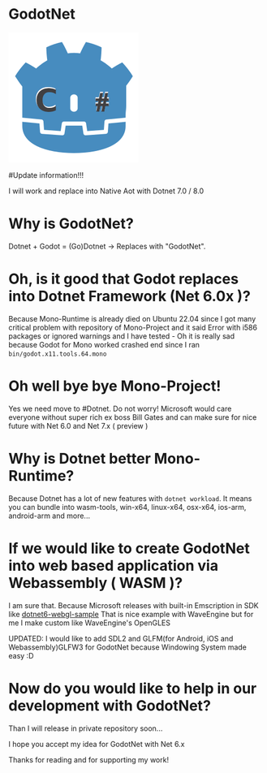 # GodotNet
![](https://github.com/DeafMan1983/GodotNet/blob/main/icon.png?raw=true)

#Update information!!!

I will work and replace into Native Aot with Dotnet 7.0 / 8.0 

# Why is GodotNet?
Dotnet + Godot = (Go)Dotnet -> Replaces with "GodotNet".

# Oh, is it good that Godot replaces into Dotnet Framework (Net 6.0x )?
Because Mono-Runtime is already died on Ubuntu 22.04 since I got many critical problem with repository of Mono-Project and it said Error with i586 packages or ignored warnings and I have tested - Oh it is really sad because Godot for Mono worked crashed end since I ran `bin/godot.x11.tools.64.mono`

# Oh well bye bye Mono-Project!
Yes we need move to #Dotnet. Do not worry! Microsoft would care everyone without super rich ex boss Bill Gates and can make sure for nice future with Net 6.0 and Net 7.x ( preview )

# Why is Dotnet better Mono-Runtime?
Because Dotnet has a lot of new features with `dotnet workload`. It means you can bundle into wasm-tools, win-x64, linux-x64, osx-x64, ios-arm, android-arm and more... 

# If we would like to create GodotNet into web based application via Webassembly ( WASM )?
I am sure that. Because Microsoft releases with built-in Emscription in SDK like [dotnet6-webgl-sample](https://github.com/AshleighAdams/dotnet6-webgl-sample) That is nice example with WaveEngine but for me I make custom like WaveEngine's OpenGLES

UPDATED: I would like to add SDL2 and GLFM(for Android, iOS and Webassembly)GLFW3 for GodotNet because Windowing System made easy :D

# Now do you would like to help in our development with GodotNet?
Than I will release in private repository soon...

I hope you accept my idea for GodotNet with Net 6.x

Thanks for reading and for supporting my work!

